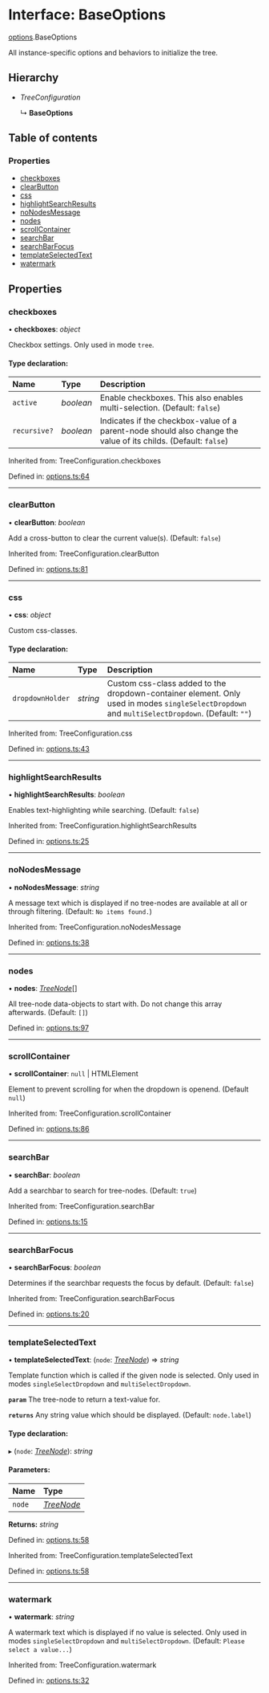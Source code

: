# Interface: BaseOptions

[options](../modules/options.md).BaseOptions

All instance-specific options and behaviors to initialize the tree.

## Hierarchy

* *TreeConfiguration*

  ↳ **BaseOptions**

## Table of contents

### Properties

- [checkboxes](options.baseoptions.md#checkboxes)
- [clearButton](options.baseoptions.md#clearbutton)
- [css](options.baseoptions.md#css)
- [highlightSearchResults](options.baseoptions.md#highlightsearchresults)
- [noNodesMessage](options.baseoptions.md#nonodesmessage)
- [nodes](options.baseoptions.md#nodes)
- [scrollContainer](options.baseoptions.md#scrollcontainer)
- [searchBar](options.baseoptions.md#searchbar)
- [searchBarFocus](options.baseoptions.md#searchbarfocus)
- [templateSelectedText](options.baseoptions.md#templateselectedtext)
- [watermark](options.baseoptions.md#watermark)

## Properties

### checkboxes

• **checkboxes**: *object*

Checkbox settings.
Only used in mode `tree`.

#### Type declaration:

| Name | Type | Description |
| :------ | :------ | :------ |
| `active` | *boolean* | Enable checkboxes. This also enables multi-selection. (Default: `false`) |
| `recursive?` | *boolean* | Indicates if the checkbox-value of a parent-node should also change the value of its childs. (Default: `false`) |

Inherited from: TreeConfiguration.checkboxes

Defined in: [options.ts:64](https://github.com/ckotzbauer/simple-tree-component/blob/d3fda4a/src/types/options.ts#L64)

___

### clearButton

• **clearButton**: *boolean*

Add a cross-button to clear the current value(s). (Default: `false`)

Inherited from: TreeConfiguration.clearButton

Defined in: [options.ts:81](https://github.com/ckotzbauer/simple-tree-component/blob/d3fda4a/src/types/options.ts#L81)

___

### css

• **css**: *object*

Custom css-classes.

#### Type declaration:

| Name | Type | Description |
| :------ | :------ | :------ |
| `dropdownHolder` | *string* | Custom css-class added to the dropdown-container element. Only used in modes `singleSelectDropdown` and `multiSelectDropdown`. (Default: `""`) |

Inherited from: TreeConfiguration.css

Defined in: [options.ts:43](https://github.com/ckotzbauer/simple-tree-component/blob/d3fda4a/src/types/options.ts#L43)

___

### highlightSearchResults

• **highlightSearchResults**: *boolean*

Enables text-highlighting while searching. (Default: `false`)

Inherited from: TreeConfiguration.highlightSearchResults

Defined in: [options.ts:25](https://github.com/ckotzbauer/simple-tree-component/blob/d3fda4a/src/types/options.ts#L25)

___

### noNodesMessage

• **noNodesMessage**: *string*

A message text which is displayed if no tree-nodes are available at all or through filtering.
(Default: `No items found.`)

Inherited from: TreeConfiguration.noNodesMessage

Defined in: [options.ts:38](https://github.com/ckotzbauer/simple-tree-component/blob/d3fda4a/src/types/options.ts#L38)

___

### nodes

• **nodes**: [*TreeNode*](tree_node.treenode.md)[]

All tree-node data-objects to start with. Do not change this array afterwards.
(Default: `[]`)

Defined in: [options.ts:97](https://github.com/ckotzbauer/simple-tree-component/blob/d3fda4a/src/types/options.ts#L97)

___

### scrollContainer

• **scrollContainer**: ``null`` \| HTMLElement

Element to prevent scrolling for when the dropdown is openend. (Default `null`)

Inherited from: TreeConfiguration.scrollContainer

Defined in: [options.ts:86](https://github.com/ckotzbauer/simple-tree-component/blob/d3fda4a/src/types/options.ts#L86)

___

### searchBar

• **searchBar**: *boolean*

Add a searchbar to search for tree-nodes. (Default: `true`)

Inherited from: TreeConfiguration.searchBar

Defined in: [options.ts:15](https://github.com/ckotzbauer/simple-tree-component/blob/d3fda4a/src/types/options.ts#L15)

___

### searchBarFocus

• **searchBarFocus**: *boolean*

Determines if the searchbar requests the focus by default. (Default: `false`)

Inherited from: TreeConfiguration.searchBarFocus

Defined in: [options.ts:20](https://github.com/ckotzbauer/simple-tree-component/blob/d3fda4a/src/types/options.ts#L20)

___

### templateSelectedText

• **templateSelectedText**: (`node`: [*TreeNode*](tree_node.treenode.md)) => *string*

Template function which is called if the given node is selected.
Only used in modes `singleSelectDropdown` and `multiSelectDropdown`.

**`param`** The tree-node to return a text-value for.

**`returns`** Any string value which should be displayed. (Default: `node.label`)

#### Type declaration:

▸ (`node`: [*TreeNode*](tree_node.treenode.md)): *string*

#### Parameters:

| Name | Type |
| :------ | :------ |
| `node` | [*TreeNode*](tree_node.treenode.md) |

**Returns:** *string*

Defined in: [options.ts:58](https://github.com/ckotzbauer/simple-tree-component/blob/d3fda4a/src/types/options.ts#L58)

Inherited from: TreeConfiguration.templateSelectedText

Defined in: [options.ts:58](https://github.com/ckotzbauer/simple-tree-component/blob/d3fda4a/src/types/options.ts#L58)

___

### watermark

• **watermark**: *string*

A watermark text which is displayed if no value is selected.
Only used in modes `singleSelectDropdown` and `multiSelectDropdown`.
(Default: `Please select a value...`)

Inherited from: TreeConfiguration.watermark

Defined in: [options.ts:32](https://github.com/ckotzbauer/simple-tree-component/blob/d3fda4a/src/types/options.ts#L32)
